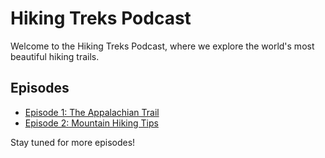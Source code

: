 # Hiking Treks Podcast

Welcome to the Hiking Treks Podcast, where we explore the world's most beautiful hiking trails.

## Episodes

- [Episode 1: The Appalachian Trail](audio/episode1.mp3)
- [Episode 2: Mountain Hiking Tips](audio/episode2.mp3)

Stay tuned for more episodes!
